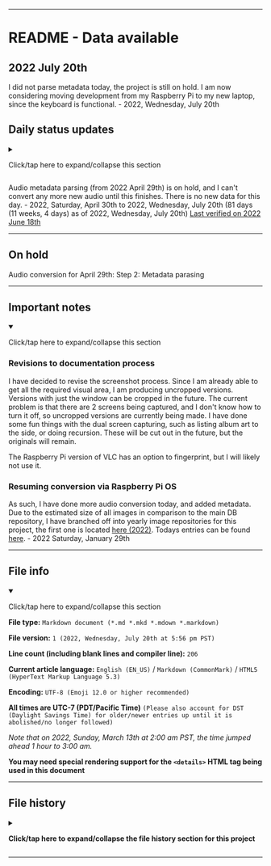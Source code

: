 
***

# README - Data available

## 2022 July 20th

<!-- I decided not to convert audio today, as I needed more time to catch up on other projects. !-->

<!-- I resumed audio conversion again today. More info is available below. !-->

<!-- I did not do any audio conversion again today, I took a break from it. !-->

<!-- I did not do audio conversion or metadata parsing today, I focused on getting caught up on other projects. !-->

<!-- I converted some audio today, but did not have the time to add metadata. !-->

I did not parse metadata today, the project is still on hold. I am now considering moving development from my Raspberry Pi to my new laptop, since the keyboard is functional. - 2022, Wednesday, July 20th

<!-- 
After a hard drive backup on 2021 November 22nd, I have noted that I need to look into memory usage, and this project might be a factor. I only cleared up 20 gigabytes of free space from the backup. This project may get paused further, as I should be able to clear up 30 or more gigabytes of space from backups. This project also takes a considerable amount of time (2-4+ hours) to do daily as well.
!-->

## Daily status updates

<details><summary><p lang="en">Click/tap here to expand/collapse this section</p></summary>

I miss doing audio conversion. I hope to get back to it eventually. - 2021 November 25th

I am going to try to keep adding a new public entry each day to this file for every day I don't convert audio. - 2021 November 25th/26th

I have been thinking of what to work on when I get back to this project, there is a lot that still needs to be converted, and I have had to switch from audio only to video with audio, as I just recently ran low on songs again. - 2021 November 27th

I am back to normal again, but I have not resumed conversion. There is still so much to do, I just don't have the storage. - 2021 November 28th

I considered doing some conversion today, but decided not to. This has been your daily update. - 2021 November 29th

I still have not resumed audio conversion today. - 2021 November 30th

I started playing the game TreeWorld again today, I have found that the games DOES have music. I am going to need to put further effort into researching how to do an audio only recording  with good sound. - 2021 December 1st

Still no progress on audio conversion or research on audio recording on Android. - 2021 December 2nd

I think I solved the storage problem. Last night, I didn't want to do a hard drive backup, so I thought to myself that there has to be something already backed up I can delete to free space. I was in luck. I found over 38 gigbabytes of APK files, I thought I cleared my APK collection months ago. Of course, I did leave 1 copy of the latest functional version in each folder.

However, with the storage issue resolved, there is still the time issue. I don't have the time to convert audio right now, as I am already putting a lot of time into other tasks, notably the FINF-DB project. So I did not get back to audio conversion yet today. - 2021 December 3rd

I did not get back to audio conversion today. - 2021 December 4th to 2021 December 27th (I can't keep adding daily entries, it is too forced)

With my new Raspberry Pi, I am wondering if the process of conversion can resume again, maybe even as an all-day all-night thing (since it is a secondary device) - 2021 December 28th

I am getting really tempted to resume audio conversion. - 2021 December 29th to 2021 December 30th

I did not get to audio conversion this month.- 2021 December 31st

I was really tempted to convert audio files today, but I just didn't have the time. - 2022 January 1st

I was really tempted to convert audio files again today, but I still just didn't have the time. - 2022 January 2nd

I didn't consider doing audio conversion today. - 2022 January 3rd to 2022 January 18th

Considerations are being done to use the Raspberry Pi to convert audio, the only problems are that I can't take good screenshots on the Raspberry Pi yet, and I don't want to wear the SD card down too quickly. Screenshots on the laptop aren't possible at the moment either, as the `ALT` + `PRINT SCREEN` shortcut is having difficulties. - 2022 January 19th

I didn't consider doing audio conversion today. - 2022 January 20th to 2022 January 27th

I used VLC on the Raspberry Pi to test conversion today, and it seemed very plausible.  I received good results using VLC Media Player. The only thing stopping me from resuming audio conversion is the inability to take a good screenshot that isn't 2 screens wide without having to individually crop each image, and the inability to take a screenshot of just the current window, and nothing else without having to individually crop each image. VLC Exporting from WebM to MP3 works fine. It exports at the same speed as my laptop, and the file appears to be functional, but partially recognizes the exported file as a plain text file (icon-wise) but a functional MP3 file other than that. I need to test it across devices first, and also to attempt other conversion types (such as MKV to MP3, WebM to OGG, MP4 to MP3, etc.) it also doesn't tax my CPU, or cache, unlike my other device. The screenshot factor is still throwing me off, but I am looking for workarounds and fixes. - 2022 January 28th

I have decided to revise the screenshot process. Since I am already able to get all the required visual area, I am producing uncropped versions. Versions with just the window can be cropped in the future. The current problem is that there are 2 screens being captured, and I don't know how to turn it off, so uncropped versions are currently being made. I have done some fun things with the dual screen capturing, such as listing album art to the side, or doing recursion. These will be cut out in the future, but the originals will remain.

As such, I have done more audio conversion today, and added metadata. Due to the estimated size of all images in comparison to the main DB repository, I have branched off into yearly image repositories for this project, the first one is located [here (2022)](https://github.com/seanpm2001/SeansAudioDB_Images_2022/). Todays entries can be found [here](https://github.com/seanpm2001/SeansAudioDB_Images_2022/tree/SeansAudioDB_IMG2022/2022/January/2022.01.29/). - 2022 Saturday, January 29th

I resumed audio conversion again today, and added more metadata. The data for today is available [here](https://github.com/seanpm2001/SeansAudioDB_Images_2022/tree/SeansAudioDB_IMG2022/2022/January/2022.01.30/). - 2022 Sunday January 30th

I took a break from audio conversion today. - 2022 Monday, January 31st

I took a break from audio conversion again today. - 2022 Tuesday, February 1st

I did some audio conversion today, but there was an error. Here is the context:

I turned the Wi-Fi connection off on my Raspberry Pi last night, as I wanted to work without Internet. I found out the next day that the Raspberry Pi has no internal clock, and just continued from the shutdown at around 10:00 pm last night. However, I didn't fix it until I noticed the issue at 3:00 pm PST, when the clock hit midnight, over 4 hours after I started audio metadata additions. All images that date to a time before 2022 February 2nd at 1:00 am cannot be trusted for their creation date for this days entry. All images dating to 2022 February 2nd at 3:08 pm or later can be trusted for this days entry.

That being said, the files are not damaged, they are just misdated. The data for today is available [here](https://github.com/seanpm2001/SeansAudioDB_Images_2022/tree/SeansAudioDB_IMG2022/2022/January/2022.02.02/). - 2022 Wednesday, February 2nd

I did not resume audio conversion today. - 2022 Thursday, February 3rd to 2022 Friday, February 11th

I resumed audio conversion today, but didn't generate metadata, as I didn't have the time. - 2022 Saturday, February 12th

I created metadata for the converted Bejeweled Twist songs, but not the rest of the playlist from yesterday. I did not resume audio conversion today. Data for today can be found [here](https://github.com/seanpm2001/SeansAudioDB_Images_2022/tree/SeansAudioDB_IMG2022/2022/February/2022.02.13/). - 2022 Sunday, February 13th

I did not resume audio conversion today. - 2022 Monday, February 14th to 2022 Friday, February 18th

I created metadata for the rest of the playlist from a couple weeks ago. I did not resume audio conversion today. Data for today can be found [here](https://github.com/seanpm2001/SeansAudioDB_Images_2022/tree/SeansAudioDB_IMG2022/2022/February/2022.02.19/). - 2022 Saturday, February 19th

I did not so any audio conversion today. - 2022 Sunday February 20th to 2022 Wednesday February 23rd

I did not so any audio conversion today, but there is a high chance I will resume tomorrow. - 2022 Thursday, February 24th

I did audio conversion today, but I didn't parse the Metadata yet. - 2022 Friday, February 25th

I did not do audio conversion today, I just parsed the metadata. Data for today can be found [`[here]`](https://github.com/seanpm2001/SeansAudioDB_Images_2022/tree/SeansAudioDB_IMG2022/2022/February/2022.02.26/) - 2022 Saturday, February 26th

I did not do audio conversion or metadata parsing today, I focused on getting caught up on other projects. - 2022 Sunday, February 27th to 2022, Sunday, April 10th

I attempted to get back on my Raspberry Pi today with the chance of doing audio conversion, but something went wrong with the monitor, and also the Raspberry Pi failed to boot after 2 attempts. I don't know how to troubleshoot this right now, so I didn't go further. - 2022, Monday, April 11th

I did not attempt to get back on my Raspberry Pi today, or do audio conversion. - 2022, Tuesday, April 12th to 2022, Monday April 18th

I successfully got my Raspberry Pi to boot today after 3 attempts, but I do not plan to resume audio conversion today. - 2022, Tuesday, April 19th

My Raspberry Pi has been running for nearly 24 hours now, but I am still not ready to get back to audio conversion yet. - 2022, Wednesday, April 20th

I have started digging around, but I am not able to decide what to convert yet, and I ran out of time again tonight. - 2022, Thursday, April 21st

I got back into audio conversion today, and converted the AdVenture Capitalist soundtrack, and 2 Beatles songs into both MP3 and OGG format. I have not yet attributed them. [`The entries for today can be found here`](https://github.com/seanpm2001/SeansAudioDB_Images_2022/tree/SeansAudioDB_IMG2022/2022/04_April/22/). - 2022, Friday, April 22nd

Audio was converted on 2022, Friday, April 22nd, but has not yet been attributed. [`The entries for 2022 April 22nd can be found here`](https://github.com/seanpm2001/SeansAudioDB_Images_2022/tree/SeansAudioDB_IMG2022/2022/04_April/22/) - 2022, Saturday, April 23rd to 2022, Monday, April 25th

The audio from 2022 April 22nd has been attributed today (2022 April 26th) [`and can be found here`](https://github.com/seanpm2001/SeansAudioDB_Images_2022/tree/SeansAudioDB_IMG2022/2022/04_April/22/)

More audio was converted today, but has not yet been fully attributed. [`The entries for 2022 April 26th can be found here`](https://github.com/seanpm2001/SeansAudioDB_Images_2022/tree/SeansAudioDB_IMG2022/2022/04_April/26/) - 2022, Tuesday, April 26th

The audio from 2022 April 26th has been partially attributed today (2022 April 27th) [`and can be found here`](https://github.com/seanpm2001/SeansAudioDB_Images_2022/tree/SeansAudioDB_IMG2022/2022/04_April/26/) I only did a little over half of it today. I hope to finalize this batch tomorrow. - 2022, Wednesday, April 27th

The audio from 2022 April 26th has been fully attributed today (2022 April 28th) [`and can be found here`](https://github.com/seanpm2001/SeansAudioDB_Images_2022/tree/SeansAudioDB_IMG2022/2022/04_April/26/) I did the other 49.x% of it today. I also failed, as I forgot to remove the `- No data` header from this file for a few prime days. There is a chance I may resume audio conversion again tomorrow. - 2022, Thursday, April 28th

More audio was converted today, but has not yet been fully attributed. The entries cannot be found online yet, as they have not been parsed and uploaded. - 2022, Friday, April 29th

</details>

Audio metadata parsing (from 2022 April 29th) is on hold, and I can't convert any more new audio until this finishes. There is no new data for this day. - 2022, Saturday, April 30th to 2022, Wednesday, July 20th (81 days (11 weeks, 4 days) as of 2022, Wednesday, July 20th) [Last verified on 2022 June 18th](https://duckduckgo.com/?t=ffab&q=Days+since+April+30th+2022&ia=answer)

***

## On hold

Audio conversion for April 29th: Step 2: Metadata parasing

***

## Important notes

<details open><summary><p lang="en">Click/tap here to expand/collapse this section</p></summary>

### Revisions to documentation process

I have decided to revise the screenshot process. Since I am already able to get all the required visual area, I am producing uncropped versions. Versions with just the window can be cropped in the future. The current problem is that there are 2 screens being captured, and I don't know how to turn it off, so uncropped versions are currently being made. I have done some fun things with the dual screen capturing, such as listing album art to the side, or doing recursion. These will be cut out in the future, but the originals will remain.

The Raspberry Pi version of VLC has an option to fingerprint, but I will likely not use it.

### Resuming conversion via Raspberry Pi OS

As such, I have done more audio conversion today, and added metadata. Due to the estimated size of all images in comparison to the main DB repository, I have branched off into yearly image repositories for this project, the first one is located [here (2022)](https://github.com/seanpm2001/SeansAudioDB_Images_2022/). Todays entries can be found [here](https://github.com/seanpm2001/SeansAudioDB_Images_2022/tree/SeansAudioDB_IMG2022/2022/January/2022.01.29/). - 2022 Saturday, January 29th

</details>

***

## File info

<details open><summary><p lang="en">Click/tap here to expand/collapse this section</p></summary>

**File type:** `Markdown document (*.md *.mkd *.mdown *.markdown)`

**File version:** `1 (2022, Wednesday, July 20th at 5:56 pm PST)`

**Line count (including blank lines and compiler line):** `206`

**Current article language:** `English (EN_US)` / `Markdown (CommonMark)` / `HTML5 (HyperText Markup Language 5.3)`

**Encoding:** `UTF-8 (Emoji 12.0 or higher recommended)`

**All times are UTC-7 (PDT/Pacific Time)** `(Please also account for DST (Daylight Savings Time) for older/newer entries up until it is abolished/no longer followed)`

_Note that on 2022, Sunday, March 13th at 2:00 am PST, the time jumped ahead 1 hour to 3:00 am._

**You may need special rendering support for the `<details>` HTML tag being used in this document**

</details>

***

## File history

<details><summary><p lang="en"><b>Click/tap here to expand/collapse the file history section for this project</b></p></summary>

<details><summary><p lang="en"><b>Version 1 (2022, Wednesday, July 20th at 5:56 pm PST)</b></p></summary>
  
**This version was made by:** [`@seanpm2001`](https://github.com/seanpm2001/)

> Changes:

- [x] Started the file
- [x] Added the title section
- [x] Added the `daily status updates` section
- [x] Added the `on hold` section
- [x] Added the `important notes` section
- [x] Added the `file info` section
- [x] Added the `file history` section
- [ ] No other changes in version 1

</details>

</details>

***
